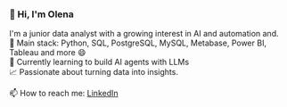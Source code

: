 ### 👋 Hi, I'm Olena

I'm a junior data analyst with a growing interest in AI and automation and.  
🔧 Main stack: Python, SQL, PostgreSQL, MySQL, Metabase, Power BI, Tableau and more 😄  
🤖 Currently learning to build AI agents with LLMs  
📈 Passionate about turning data into insights.

📫 How to reach me: [LinkedIn](www.linkedin.com/in/ozavalna)
